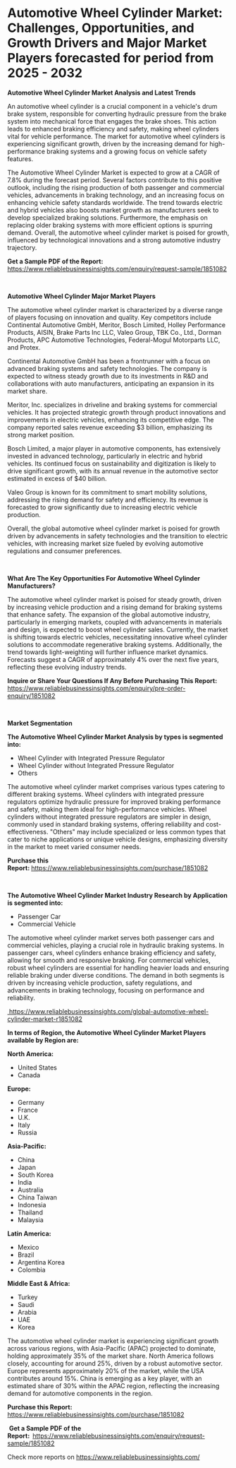 <p><h1>Automotive Wheel Cylinder Market: Challenges, Opportunities, and Growth Drivers and Major Market Players forecasted for period from 2025 - 2032</h1></p><p><strong>Automotive Wheel Cylinder Market Analysis and Latest Trends</strong></p>
<p><p>An automotive wheel cylinder is a crucial component in a vehicle's drum brake system, responsible for converting hydraulic pressure from the brake system into mechanical force that engages the brake shoes. This action leads to enhanced braking efficiency and safety, making wheel cylinders vital for vehicle performance. The market for automotive wheel cylinders is experiencing significant growth, driven by the increasing demand for high-performance braking systems and a growing focus on vehicle safety features. </p><p>The Automotive Wheel Cylinder Market is expected to grow at a CAGR of 7.8% during the forecast period. Several factors contribute to this positive outlook, including the rising production of both passenger and commercial vehicles, advancements in braking technology, and an increasing focus on enhancing vehicle safety standards worldwide. The trend towards electric and hybrid vehicles also boosts market growth as manufacturers seek to develop specialized braking solutions. Furthermore, the emphasis on replacing older braking systems with more efficient options is spurring demand. Overall, the automotive wheel cylinder market is poised for growth, influenced by technological innovations and a strong automotive industry trajectory.</p></p>
<p><strong>Get a Sample PDF of the Report:&nbsp;</strong> <a href="https://www.reliablebusinessinsights.com/enquiry/request-sample/1851082?utm_campaign=3582&utm_medium=2&utm_source=Github&utm_content=ia&utm_term=26032025&utm_id=automotive-wheel-cylinder">https://www.reliablebusinessinsights.com/enquiry/request-sample/1851082</a></p>
<p>&nbsp;</p>
<p><strong>Automotive Wheel Cylinder Major Market Players</strong></p>
<p><p>The automotive wheel cylinder market is characterized by a diverse range of players focusing on innovation and quality. Key competitors include Continental Automotive GmbH, Meritor, Bosch Limited, Holley Performance Products, AISIN, Brake Parts Inc LLC, Valeo Group, TBK Co., Ltd., Dorman Products, APC Automotive Technologies, Federal-Mogul Motorparts LLC, and Protex. </p><p>Continental Automotive GmbH has been a frontrunner with a focus on advanced braking systems and safety technologies. The company is expected to witness steady growth due to its investments in R&D and collaborations with auto manufacturers, anticipating an expansion in its market share.</p><p>Meritor, Inc. specializes in driveline and braking systems for commercial vehicles. It has projected strategic growth through product innovations and improvements in electric vehicles, enhancing its competitive edge. The company reported sales revenue exceeding $3 billion, emphasizing its strong market position.</p><p>Bosch Limited, a major player in automotive components, has extensively invested in advanced technology, particularly in electric and hybrid vehicles. Its continued focus on sustainability and digitization is likely to drive significant growth, with its annual revenue in the automotive sector estimated in excess of $40 billion.</p><p>Valeo Group is known for its commitment to smart mobility solutions, addressing the rising demand for safety and efficiency. Its revenue is forecasted to grow significantly due to increasing electric vehicle production.</p><p>Overall, the global automotive wheel cylinder market is poised for growth driven by advancements in safety technologies and the transition to electric vehicles, with increasing market size fueled by evolving automotive regulations and consumer preferences.</p></p>
<p>&nbsp;</p>
<p><strong>What Are The Key Opportunities For Automotive Wheel Cylinder Manufacturers?</strong></p>
<p><p>The automotive wheel cylinder market is poised for steady growth, driven by increasing vehicle production and a rising demand for braking systems that enhance safety. The expansion of the global automotive industry, particularly in emerging markets, coupled with advancements in materials and design, is expected to boost wheel cylinder sales. Currently, the market is shifting towards electric vehicles, necessitating innovative wheel cylinder solutions to accommodate regenerative braking systems. Additionally, the trend towards light-weighting will further influence market dynamics. Forecasts suggest a CAGR of approximately 4% over the next five years, reflecting these evolving industry trends.</p></p>
<p><strong>Inquire or Share Your Questions If Any Before Purchasing This Report:</strong> <a href="https://www.reliablebusinessinsights.com/enquiry/pre-order-enquiry/1851082?utm_campaign=3582&utm_medium=2&utm_source=Github&utm_content=ia&utm_term=26032025&utm_id=automotive-wheel-cylinder">https://www.reliablebusinessinsights.com/enquiry/pre-order-enquiry/1851082</a></p>
<p>&nbsp;</p>
<p><strong>Market Segmentation</strong></p>
<p><strong>The Automotive Wheel Cylinder Market Analysis by types is segmented into:</strong></p>
<p><ul><li>Wheel Cylinder with Integrated Pressure Regulator</li><li>Wheel Cylinder without Integrated Pressure Regulator</li><li>Others</li></ul></p>
<p><p>The automotive wheel cylinder market comprises various types catering to different braking systems. Wheel cylinders with integrated pressure regulators optimize hydraulic pressure for improved braking performance and safety, making them ideal for high-performance vehicles. Wheel cylinders without integrated pressure regulators are simpler in design, commonly used in standard braking systems, offering reliability and cost-effectiveness. "Others" may include specialized or less common types that cater to niche applications or unique vehicle designs, emphasizing diversity in the market to meet varied consumer needs.</p></p>
<p><strong>Purchase this Report:&nbsp;</strong><a href="https://www.reliablebusinessinsights.com/purchase/1851082?utm_campaign=3582&utm_medium=2&utm_source=Github&utm_content=ia&utm_term=26032025&utm_id=automotive-wheel-cylinder">https://www.reliablebusinessinsights.com/purchase/1851082</a></p>
<p>&nbsp;</p>
<p><strong>The Automotive Wheel Cylinder Market Industry Research by Application is segmented into:</strong></p>
<p><ul><li>Passenger Car</li><li>Commercial Vehicle</li></ul></p>
<p><p>The automotive wheel cylinder market serves both passenger cars and commercial vehicles, playing a crucial role in hydraulic braking systems. In passenger cars, wheel cylinders enhance braking efficiency and safety, allowing for smooth and responsive braking. For commercial vehicles, robust wheel cylinders are essential for handling heavier loads and ensuring reliable braking under diverse conditions. The demand in both segments is driven by increasing vehicle production, safety regulations, and advancements in braking technology, focusing on performance and reliability.</p></p>
<p><a href="https://www.reliablebusinessinsights.com/global-automotive-wheel-cylinder-market-r1851082?utm_campaign=3582&utm_medium=2&utm_source=Github&utm_content=ia&utm_term=26032025&utm_id=automotive-wheel-cylinder">&nbsp;https://www.reliablebusinessinsights.com/global-automotive-wheel-cylinder-market-r1851082</a></p>
<p><strong>In terms of Region, the Automotive Wheel Cylinder Market Players available by Region are:</strong></p>
<p>
    <p> <strong> North America: </strong>
        <ul>
            <li>United States</li>
            <li>Canada</li>
        </ul>
        </p> 
    <p> <strong> Europe: </strong>
        <ul>
            <li>Germany</li>
            <li>France</li>
            <li>U.K.</li>
            <li>Italy</li>
            <li>Russia</li>
        </ul>
        </p> 
    <p> <strong> Asia-Pacific: </strong>
        <ul>
            <li>China</li>
            <li>Japan</li>
            <li>South Korea</li>
            <li>India</li>
            <li>Australia</li>
            <li>China Taiwan</li>
            <li>Indonesia</li>
            <li>Thailand</li>
            <li>Malaysia</li>
        </ul>
        </p> 
    <p> <strong> Latin America: </strong>
        <ul>
            <li>Mexico</li>
            <li>Brazil</li>
            <li>Argentina Korea</li>
            <li>Colombia</li>
        </ul>
        </p> 
    <p> <strong> Middle East & Africa: </strong>
        <ul>
            <li>Turkey</li>
            <li>Saudi</li>
            <li>Arabia</li>
            <li>UAE</li>
            <li>Korea</li>
        </ul>
    </p>
    </p>
<p><p>The automotive wheel cylinder market is experiencing significant growth across various regions, with Asia-Pacific (APAC) projected to dominate, holding approximately 35% of the market share. North America follows closely, accounting for around 25%, driven by a robust automotive sector. Europe represents approximately 20% of the market, while the USA contributes around 15%. China is emerging as a key player, with an estimated share of 30% within the APAC region, reflecting the increasing demand for automotive components in the region.</p></p>
<p><strong>Purchase this Report: </strong><a href="https://www.reliablebusinessinsights.com/purchase/1851082?utm_campaign=3582&utm_medium=2&utm_source=Github&utm_content=ia&utm_term=26032025&utm_id=automotive-wheel-cylinder">https://www.reliablebusinessinsights.com/purchase/1851082</a></p>
<p>&nbsp;<strong>Get a Sample PDF of the Report:&nbsp;&nbsp;</strong><a href="https://www.reliablebusinessinsights.com/enquiry/request-sample/1851082?utm_campaign=3582&utm_medium=2&utm_source=Github&utm_content=ia&utm_term=26032025&utm_id=automotive-wheel-cylinder">https://www.reliablebusinessinsights.com/enquiry/request-sample/1851082</a></p>
<p><strong></strong></p>
<p>Check more reports on <a href="https://www.reliablebusinessinsights.com/?utm_campaign=3582&utm_medium=2&utm_source=Github&utm_content=ia&utm_term=26032025&utm_id=automotive-wheel-cylinder">https://www.reliablebusinessinsights.com/</a></p>